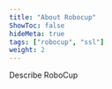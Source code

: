 ```yaml
---
title: "About Robocup"
ShowToc: false
hideMeta: true
tags: ["robocup", "ssl"]
weight: 2
---
```


Describe RoboCup


